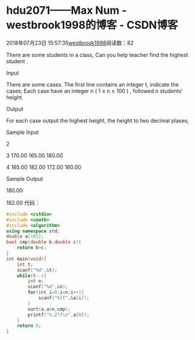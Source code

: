 # hdu2071——Max Num - westbrook1998的博客 - CSDN博客





2018年07月23日 15:57:35[westbrook1998](https://me.csdn.net/westbrook1998)阅读数：82








> 
There are some students in a class, Can you help teacher find the highest student . 

  Input 

  There are some cases. The first line contains an integer t, indicate the cases; Each case have an integer n ( 1 ≤ n ≤ 100 ) , followed n students’ height. 

  Output 

  For each case output the highest height, the height to two decimal plases; 

  Sample Input 

  2 

  3 170.00 165.00 180.00 

  4 165.00 182.00 172.00 160.00 

  Sample Output 

  180.00 

  182.00
代码：

```cpp
#include <cstdio>
#include <cmath>
#include <algorithm>
using namespace std;
double a[105];
bool cmp(double b,double c){
    return b>c;
}
int main(void){
    int t;
    scanf("%d",&t);
    while(t--){
        int n;
        scanf("%d",&n);
        for(int i=0;i<n;i++){
            scanf("%lf",&a[i]);
        }
        sort(a,a+n,cmp);
        printf("%.2lf\n",a[0]);
    }
    return 0;
}
```





